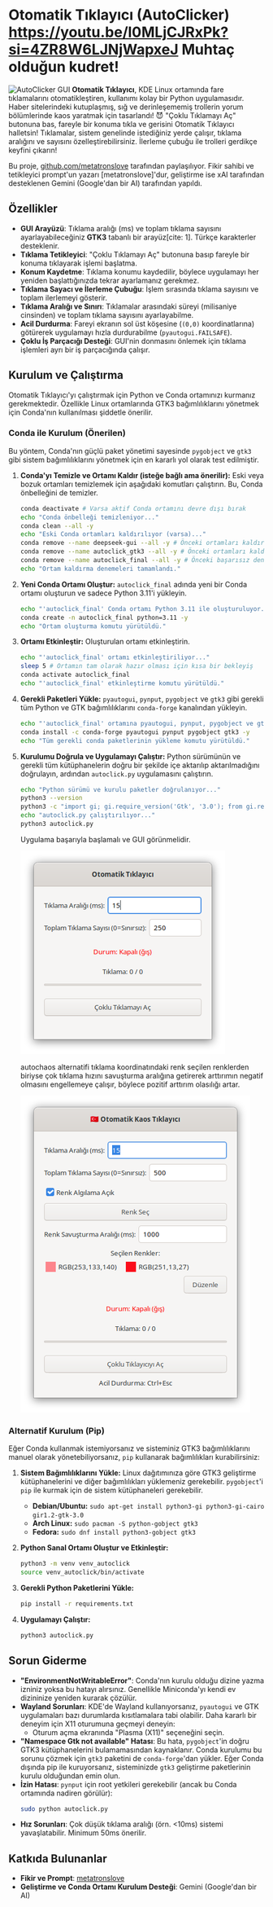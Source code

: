 # Otomatik Tıklayıcı (AutoClicker) https://youtu.be/l0MLjCJRxPk?si=4ZR8W6LJNjWapxeJ Muhtaç olduğun kudret!

![AutoClicker GUI](https://via.placeholder.com/300x250?text=Otomatik+T%C4%B1klay%C4%B1c%C4%B1+GUI) **Otomatik Tıklayıcı**, KDE Linux ortamında fare tıklamalarını otomatikleştiren, kullanımı kolay bir Python uygulamasıdır. Haber sitelerindeki kutuplaşmış, sığ ve derinleşememiş trollerin yorum bölümlerinde kaos yaratmak için tasarlandı! 😈 "Çoklu Tıklamayı Aç" butonuna bas, fareyle bir konuma tıkla ve gerisini Otomatik Tıklayıcı halletsin! Tıklamalar, sistem genelinde istediğiniz yerde çalışır, tıklama aralığını ve sayısını özelleştirebilirsiniz. İlerleme çubuğu ile trolleri gerdikçe keyfini çıkarın!

Bu proje, [github.com/metatronslove](https://github.com/metatronslove) tarafından paylaşılıyor. Fikir sahibi ve tetikleyici prompt'un yazarı [metatronslove]'dur, geliştirme ise xAI tarafından desteklenen Gemini (Google'dan bir AI) tarafından yapıldı.

## Özellikler
-   **GUI Arayüzü**: Tıklama aralığı (ms) ve toplam tıklama sayısını ayarlayabileceğiniz **GTK3** tabanlı bir arayüz[cite: 1]. Türkçe karakterler desteklenir.
-   **Tıklama Tetikleyici**: "Çoklu Tıklamayı Aç" butonuna basıp fareyle bir konuma tıklayarak işlemi başlatma.
-   **Konum Kaydetme**: Tıklama konumu kaydedilir, böylece uygulamayı her yeniden başlattığınızda tekrar ayarlamanız gerekmez.
-   **Tıklama Sayacı ve İlerleme Çubuğu**: İşlem sırasında tıklama sayısını ve toplam ilerlemeyi gösterir.
-   **Tıklama Aralığı ve Sınırı**: Tıklamalar arasındaki süreyi (milisaniye cinsinden) ve toplam tıklama sayısını ayarlayabilme.
-   **Acil Durdurma**: Fareyi ekranın sol üst köşesine (`(0,0)` koordinatlarına) götürerek uygulamayı hızla durdurabilme (`pyautogui.FAILSAFE`).
-   **Çoklu İş Parçacığı Desteği**: GUI'nin donmasını önlemek için tıklama işlemleri ayrı bir iş parçacığında çalışır.

## Kurulum ve Çalıştırma

Otomatik Tıklayıcı'yı çalıştırmak için Python ve Conda ortamınızı kurmanız gerekmektedir. Özellikle Linux ortamlarında GTK3 bağımlılıklarını yönetmek için Conda'nın kullanılması şiddetle önerilir.

### Conda ile Kurulum (Önerilen)

Bu yöntem, Conda'nın güçlü paket yönetimi sayesinde `pygobject` ve `gtk3` gibi sistem bağımlılıklarını yönetmek için en kararlı yol olarak test edilmiştir.

1.  **Conda'yı Temizle ve Ortamı Kaldır (isteğe bağlı ama önerilir):**
    Eski veya bozuk ortamları temizlemek için aşağıdaki komutları çalıştırın. Bu, Conda önbelleğini de temizler.

    ```bash
    conda deactivate # Varsa aktif Conda ortamını devre dışı bırak
    echo "Conda önbelleği temizleniyor..."
    conda clean --all -y
    echo "Eski Conda ortamları kaldırılıyor (varsa)..."
    conda remove --name deepseek-gui --all -y # Önceki ortamları kaldır
    conda remove --name autoclick_gtk3 --all -y # Önceki ortamları kaldır
    conda remove --name autoclick_final --all -y # Önceki başarısız denemeyi kaldır
    echo "Ortam kaldırma denemeleri tamamlandı."
    ```

2.  **Yeni Conda Ortamı Oluştur:**
    `autoclick_final` adında yeni bir Conda ortamı oluşturun ve sadece Python 3.11'i yükleyin.

    ```bash
    echo "'autoclick_final' Conda ortamı Python 3.11 ile oluşturuluyor..."
    conda create -n autoclick_final python=3.11 -y
    echo "Ortam oluşturma komutu yürütüldü."
    ```

3.  **Ortamı Etkinleştir:**
    Oluşturulan ortamı etkinleştirin.

    ```bash
    echo "'autoclick_final' ortamı etkinleştiriliyor..."
    sleep 5 # Ortamın tam olarak hazır olması için kısa bir bekleyiş
    conda activate autoclick_final
    echo "'autoclick_final' etkinleştirme komutu yürütüldü."
    ```

4.  **Gerekli Paketleri Yükle:**
    `pyautogui`, `pynput`, `pygobject` ve `gtk3` gibi gerekli tüm Python ve GTK bağımlılıklarını `conda-forge` kanalından yükleyin.

    ```bash
    echo "'autoclick_final' ortamına pyautogui, pynput, pygobject ve gtk3 conda-forge'dan yükleniyor..."
    conda install -c conda-forge pyautogui pynput pygobject gtk3 -y
    echo "Tüm gerekli conda paketlerinin yükleme komutu yürütüldü."
    ```

5.  **Kurulumu Doğrula ve Uygulamayı Çalıştır:**
    Python sürümünün ve gerekli tüm kütüphanelerin doğru bir şekilde içe aktarılıp aktarılmadığını doğrulayın, ardından `autoclick.py` uygulamasını çalıştırın.

    ```bash
    echo "Python sürümü ve kurulu paketler doğrulanıyor..."
    python3 --version
    python3 -c "import gi; gi.require_version('Gtk', '3.0'); from gi.repository import Gtk; import pyautogui; import pynput; print('Tüm gerekli paketler başarıyla içe aktarıldı ve Gtk 3.0 mevcut.')"
    echo "autoclick.py çalıştırılıyor..."
    python3 autoclick.py
    ```
    Uygulama başarıyla başlamalı ve GUI görünmelidir.

    ![Otomatik Tıklayıcı (Auto Clicker)](https://github.com/metatronslove/auto-clicker/blob/5ca305faf627fe4f0a6bac74ad2769a4315d72f9/Ekran_G%C3%B6r%C3%BCnt%C3%BCs%C3%BC_20250521_130718.png)

	autochaos alternatifi tıklama koordinatındaki renk seçilen renklerden biriyse çok tıklama hızını savuşturma aralığına getirerek arttırımın negatif olmasını engellemeye çalışır, böylece pozitif arttırım olasılığı artar.

    ![Otomatik Kaos Tıklayıcı (Auto Chaos)](https://github.com/metatronslove/auto-clicker/blob/cd0376539773b1dfc9aba677c9390e7e447cefeb/Ekran_G%C3%B6r%C3%BCnt%C3%BCs%C3%BC_20250522_150724.png)


### Alternatif Kurulum (Pip)

Eğer Conda kullanmak istemiyorsanız ve sisteminiz GTK3 bağımlılıklarını manuel olarak yönetebiliyorsanız, `pip` kullanarak bağımlılıkları kurabilirsiniz:

1.  **Sistem Bağımlılıklarını Yükle:**
    Linux dağıtımınıza göre GTK3 geliştirme kütüphanelerini ve diğer bağımlılıkları yüklemeniz gerekebilir. `pygobject`'i `pip` ile kurmak için de sistem kütüphaneleri gerekebilir.
    * **Debian/Ubuntu:** `sudo apt-get install python3-gi python3-gi-cairo gir1.2-gtk-3.0`
    * **Arch Linux:** `sudo pacman -S python-gobject gtk3`
    * **Fedora:** `sudo dnf install python3-gobject gtk3`

2.  **Python Sanal Ortamı Oluştur ve Etkinleştir:**
    ```bash
    python3 -m venv venv_autoclick
    source venv_autoclick/bin/activate
    ```

3.  **Gerekli Python Paketlerini Yükle:**
    ```bash
    pip install -r requirements.txt
    ```

4.  **Uygulamayı Çalıştır:**
    ```bash
    python3 autoclick.py
    ```

## Sorun Giderme

-   **"EnvironmentNotWritableError"**: Conda'nın kurulu olduğu dizine yazma izniniz yoksa bu hatayı alırsınız. Genellikle Miniconda'yı kendi ev dizininize yeniden kurarak çözülür.
-   **Wayland Sorunları**: KDE'de Wayland kullanıyorsanız, `pyautogui` ve GTK uygulamaları bazı durumlarda kısıtlamalara tabi olabilir. Daha kararlı bir deneyim için X11 oturumuna geçmeyi deneyin:
    -   Oturum açma ekranında "Plasma (X11)" seçeneğini seçin.
-   **"Namespace Gtk not available" Hatası**: Bu hata, `pygobject`'in doğru GTK3 kütüphanelerini bulamamasından kaynaklanır. Conda kurulumu bu sorunu çözmek için `gtk3` paketini de `conda-forge`'dan yükler. Eğer Conda dışında pip ile kuruyorsanız, sisteminizde `gtk3` geliştirme paketlerinin kurulu olduğundan emin olun.
-   **İzin Hatası**: `pynput` için root yetkileri gerekebilir (ancak bu Conda ortamında nadiren görülür):
    ```bash
    sudo python autoclick.py
    ```
-   **Hız Sorunları**: Çok düşük tıklama aralığı (örn. <10ms) sistemi yavaşlatabilir. Minimum 50ms önerilir.

## Katkıda Bulunanlar
-   **Fikir ve Prompt**: [metatronslove](https://github.com/metatronslove)
-   **Geliştirme ve Conda Ortamı Kurulum Desteği**: Gemini (Google'dan bir AI)
